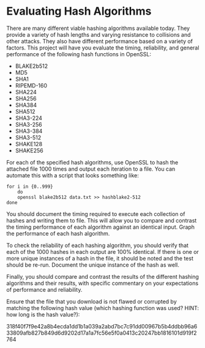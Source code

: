 # Evaluating Hash Algorithms

There are many different viable hashing algorithms available today. They provide a variety of hash lengths and varying resistance to collisions and other attacks. They also have different performance based on a variety of factors. This project will have you evaluate the timing, reliability, and general performance of the following hash functions in OpenSSL:

* BLAKE2b512
* MD5
* SHA1
* RIPEMD-160
* SHA224
* SHA256
* SHA384
* SHA512
* SHA3-224
* SHA3-256
* SHA3-384
* SHA3-512
* SHAKE128
* SHAKE256

For each of the specified hash algorithms, use OpenSSL to hash the attached file 1000 times and output each iteration to a file. You can automate this with a script that looks something like:

```shell
for i in {0..999} 
    do
    openssl blake2b512 data.txt >> hashblake2-512
done
```

You should document the timing required to execute each collection of hashes and writing them to file. This will allow you to compare and contrast the timing performance of each algorithm against an identical input. Graph the performance of each hash algorithm.

To check the reliability of each hashing algorithm, you should verify that each of the 1000 hashes in each output are 100% identical. If there is one or more unique instances of a hash in the file, it should be noted and the test should be re-run. Document the unique instance of the hash as well.

Finally, you should compare and contrast the results of the different hashing algorithms and their results, with specific commentary on your expectations of performance and reliability.

Ensure that the file that you download is not flawed or corrupted by matching the following hash value (which hashing function was used? HINT: how long is the hash value?):

318f40f7f9e42a8b4ecda1dd1b1a039a2abd7bc7c91dd00967b5b4ddbb96a633809afb827b849d6d9202d17a1a7fc56e5f0a0413c20247bb1816101d919f2764

